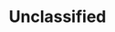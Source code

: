 ---
layout: archive-tags
title: Unclassified
slug: unclassified
category: uncategorized
menu: false
order: 1
---